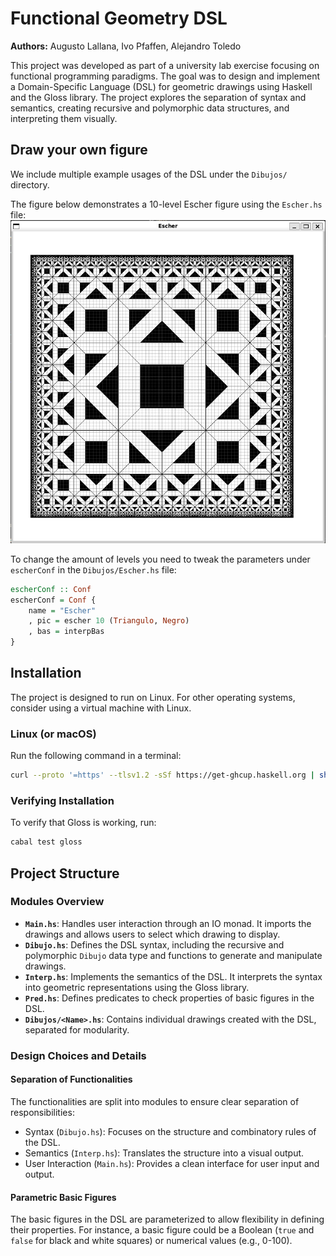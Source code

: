 # Functional Geometry DSL

**Authors:** Augusto Lallana, Ivo Pfaffen, Alejandro Toledo

This project was developed as part of a university lab exercise focusing on functional programming paradigms. The goal was to design and implement a Domain-Specific Language (DSL) for geometric drawings using Haskell and the Gloss library. The project explores the separation of syntax and semantics, creating recursive and polymorphic data structures, and interpreting them visually.


## Draw your own figure
We include multiple example usages of the DSL under the `Dibujos/` directory.

The figure below demonstrates a 10-level Escher figure using the `Escher.hs` file:
![Escher of 10 levels. Decorated triangle](escher_10.png)

To change the amount of levels you need to tweak the parameters under `escherConf` in the `Dibujos/Escher.hs` file:
```hs
escherConf :: Conf
escherConf = Conf {
    name = "Escher"
    , pic = escher 10 (Triangulo, Negro)
    , bas = interpBas
}
``` 

## Installation

The project is designed to run on Linux. For other operating systems, consider using a virtual machine with Linux.

### Linux (or macOS)
Run the following command in a terminal:
```bash
curl --proto '=https' --tlsv1.2 -sSf https://get-ghcup.haskell.org | sh
```

### Verifying Installation
To verify that Gloss is working, run:
```bash
cabal test gloss
```

## Project Structure

### Modules Overview
- **`Main.hs`**: Handles user interaction through an IO monad. It imports the drawings and allows users to select which drawing to display.
- **`Dibujo.hs`**: Defines the DSL syntax, including the recursive and polymorphic `Dibujo` data type and functions to generate and manipulate drawings.
- **`Interp.hs`**: Implements the semantics of the DSL. It interprets the syntax into geometric representations using the Gloss library.
- **`Pred.hs`**: Defines predicates to check properties of basic figures in the DSL.
- **`Dibujos/<Name>.hs`**: Contains individual drawings created with the DSL, separated for modularity.

### Design Choices and Details

#### Separation of Functionalities
The functionalities are split into modules to ensure clear separation of responsibilities:
- Syntax (`Dibujo.hs`): Focuses on the structure and combinatory rules of the DSL.
- Semantics (`Interp.hs`): Translates the structure into a visual output.
- User Interaction (`Main.hs`): Provides a clean interface for user input and output.

#### Parametric Basic Figures
The basic figures in the DSL are parameterized to allow flexibility in defining their properties. For instance, a basic figure could be a Boolean (`true` and `false` for black and white squares) or numerical values (e.g., 0-100).
